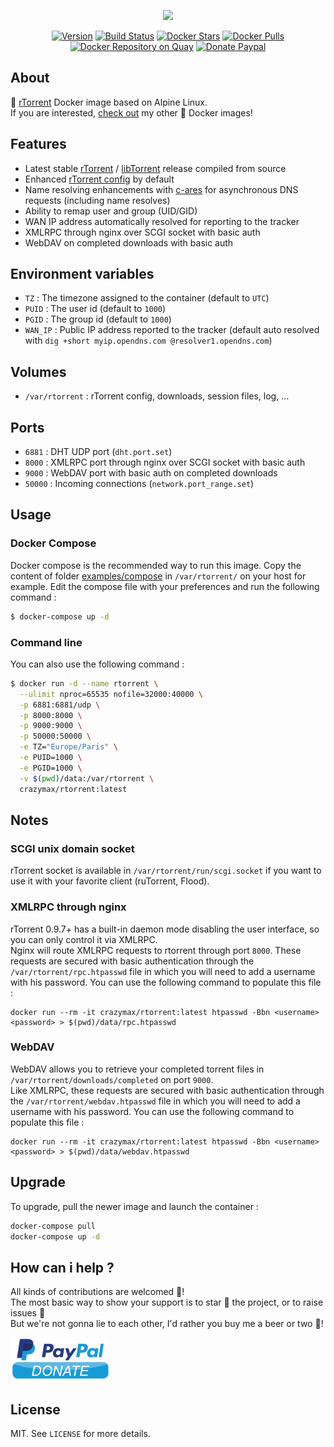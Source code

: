 <p align="center"><a href="https://github.com/crazy-max/docker-rtorrent" target="_blank"><img height="128"src="https://raw.githubusercontent.com/crazy-max/docker-rtorrent/master/.res/docker-rtorrent.jpg"></a></p>

<p align="center">
  <a href="https://microbadger.com/images/crazymax/rtorrent"><img src="https://images.microbadger.com/badges/version/crazymax/rtorrent.svg?style=flat-square" alt="Version"></a>
  <a href="https://travis-ci.org/crazy-max/docker-rtorrent"><img src="https://img.shields.io/travis/crazy-max/docker-rtorrent/master.svg?style=flat-square" alt="Build Status"></a>
  <a href="https://hub.docker.com/r/crazymax/rtorrent/"><img src="https://img.shields.io/docker/stars/crazymax/rtorrent.svg?style=flat-square" alt="Docker Stars"></a>
  <a href="https://hub.docker.com/r/crazymax/rtorrent/"><img src="https://img.shields.io/docker/pulls/crazymax/rtorrent.svg?style=flat-square" alt="Docker Pulls"></a>
  <a href="https://quay.io/repository/crazymax/rtorrent"><img src="https://quay.io/repository/crazymax/rtorrent/status?style=flat-square" alt="Docker Repository on Quay"></a>
  <a href="https://www.paypal.com/cgi-bin/webscr?cmd=_s-xclick&hosted_button_id=EE33GDGPLZ4Q6"><img src="https://img.shields.io/badge/donate-paypal-7057ff.svg?style=flat-square" alt="Donate Paypal"></a>
</p>

## About

🐳 [rTorrent](https://github.com/rakshasa/rtorrent) Docker image based on Alpine Linux.<br />
If you are interested, [check out](https://hub.docker.com/r/crazymax/) my other 🐳 Docker images!

## Features

* Latest stable [rTorrent](https://github.com/rakshasa/rtorrent) / [libTorrent](https://github.com/rakshasa/libtorrent) release compiled from source
* Enhanced [rTorrent config](assets/var/rtorrent/.rtorrent.rc) by default
* Name resolving enhancements with [c-ares](https://github.com/rakshasa/rtorrent/wiki/Performance-Tuning#rtrorrent-with-c-ares) for asynchronous DNS requests (including name resolves)
* Ability to remap user and group (UID/GID)
* WAN IP address automatically resolved for reporting to the tracker
* XMLRPC through nginx over SCGI socket with basic auth
* WebDAV on completed downloads with basic auth

## Environment variables

* `TZ` : The timezone assigned to the container (default to `UTC`)
* `PUID` : The user id (default to `1000`)
* `PGID` : The group id (default to `1000`)
* `WAN_IP` : Public IP address reported to the tracker (default auto resolved with `dig +short myip.opendns.com @resolver1.opendns.com`)

## Volumes

* `/var/rtorrent` : rTorrent config, downloads, session files, log, ...

## Ports

* `6881` : DHT UDP port (`dht.port.set`)
* `8000` : XMLRPC port through nginx over SCGI socket with basic auth
* `9000` : WebDAV port with basic auth on completed downloads
* `50000` : Incoming connections (`network.port_range.set`)

## Usage

### Docker Compose

Docker compose is the recommended way to run this image. Copy the content of folder [examples/compose](examples/compose) in `/var/rtorrent/` on your host for example. Edit the compose file with your preferences and run the following command :

```bash
$ docker-compose up -d
```

### Command line

You can also use the following command :

```bash
$ docker run -d --name rtorrent \
  --ulimit nproc=65535 nofile=32000:40000 \
  -p 6881:6881/udp \
  -p 8000:8000 \
  -p 9000:9000 \
  -p 50000:50000 \
  -e TZ="Europe/Paris" \
  -e PUID=1000 \
  -e PGID=1000 \
  -v $(pwd)/data:/var/rtorrent \
  crazymax/rtorrent:latest
```

## Notes

### SCGI unix domain socket

rTorrent socket is available in `/var/rtorrent/run/scgi.socket` if you want to use it with your favorite client (ruTorrent, Flood).

### XMLRPC through nginx

rTorrent 0.9.7+ has a built-in daemon mode disabling the user interface, so you can only control it via XMLRPC.<br />
Nginx will route XMLRPC requests to rtorrent through port `8000`. These requests are secured with basic authentication through the `/var/rtorrent/rpc.htpasswd` file in which you will need to add a username with his password. You can use the following command to populate this file :

```
docker run --rm -it crazymax/rtorrent:latest htpasswd -Bbn <username> <password> > $(pwd)/data/rpc.htpasswd
```

### WebDAV

WebDAV allows you to retrieve your completed torrent files in `/var/rtorrent/downloads/completed` on port `9000`.<br />
Like XMLRPC, these requests are secured with basic authentication through the `/var/rtorrent/webdav.htpasswd` file in which you will need to add a username with his password. You can use the following command to populate this file :

```
docker run --rm -it crazymax/rtorrent:latest htpasswd -Bbn <username> <password> > $(pwd)/data/webdav.htpasswd
```

## Upgrade

To upgrade, pull the newer image and launch the container :

```bash
docker-compose pull
docker-compose up -d
```

## How can i help ?

All kinds of contributions are welcomed :raised_hands:!<br />
The most basic way to show your support is to star :star2: the project, or to raise issues :speech_balloon:<br />
But we're not gonna lie to each other, I'd rather you buy me a beer or two :beers:!

[![Paypal](.res/paypal.png)](https://www.paypal.com/cgi-bin/webscr?cmd=_s-xclick&hosted_button_id=EE33GDGPLZ4Q6)

## License

MIT. See `LICENSE` for more details.
